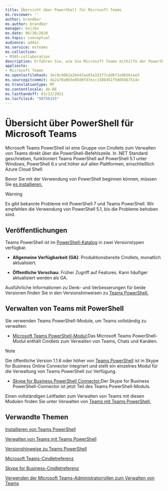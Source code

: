 ```yaml
---
title: Übersicht über PowerShell für Microsoft Teams
ms.reviewer: ''
author: brandber
ms.author: brandber
manager: kojiko
ms.date: 06/30/2020
ms.topic: conceptual
audience: admin
ms.service: msteams
ms.collection:
- M365-collaboration
description: Erfahren Sie, wie Sie Microsoft Teams mithilfe der PowerShell-Steuerelemente verwalten.
appliesto:
- Microsoft Teams
ms.openlocfilehash: 3ec9c9062a26442ae03a332f7cdd6f1e9b56cee5
ms.sourcegitcommit: da2a70a9b5e05d0fd7ecc150b451f5805667514c
ms.translationtype: MT
ms.contentlocale: de-DE
ms.lasthandoff: 03/12/2021
ms.locfileid: "50756155"
---
```

# <a name="microsoft-teams-powershell-overview"></a>Übersicht über PowerShell für Microsoft Teams

Microsoft Teams PowerShell ist eine Gruppe von Cmdlets zum Verwalten von Teams direkt über die PowerShell-Befehlszeile. In .NET Standard geschrieben, funktioniert Teams PowerShell auf PowerShell 5.1 unter Windows, PowerShell 6.x und höher auf allen Plattformen, einschließlich Azure Cloud Shell.

Bevor Sie mit der Verwendung von PowerShell beginnen können, müssen Sie [es installieren.](teams-powershell-install.md) 

> [!WARNING]
> Es gibt bekannte Probleme mit PowerShell 7 und Teams PowerShell. Wir empfehlen die Verwendung von PowerShell 5.1, bis die Probleme behoben sind.

## <a name="releases"></a>Veröffentlichungen


Teams PowerShell ist im [PowerShell-Katalog](https://www.powershellgallery.com/packages/MicrosoftTeams) in zwei Versionstypen verfügbar.

- **Allgemeine Verfügbarkeit (GA)**: Produktionsbereite Cmdlets, monatlich aktualisiert.

- **Öffentliche Vorschau:** Früher Zugriff auf Features. Kann häufiger aktualisiert werden als GA.

Ausführliche Informationen zu Denk- und Verbesserungen für beide Versionen finden Sie in den Versionshinweisen zu [Teams PowerShell.](teams-powershell-release-notes.md)


## <a name="manage-teams-with-powershell"></a>Verwalten von Teams mit PowerShell

Sie verwenden Teams PowerShell-Module, um Teams vollständig zu verwalten:

- [Microsoft Teams PowerShell-Modul:](https://www.powershellgallery.com/packages/MicrosoftTeams/)Das Microsoft Teams PowerShell-Modul enthält Cmdlets zum Verwalten von Teams, Chats und Kanälen.

> [!NOTE]
> Die öffentliche Version 1.1.6 oder höher von [Teams PowerShell](https://www.powershellgallery.com/packages/MicrosoftTeams/) ist in Skype for Business Online Connector integriert und stellt ein einzelnes Modul für die Verwaltung von Teams PowerShell zur Verfügung.

- [Skype for Business PowerShell Connector:](https://docs.microsoft.com/microsoft-365/enterprise/manage-skype-for-business-online-with-microsoft-365-powershell)Der Skype for Business PowerShell-Connector ist jetzt Teil des Teams PowerShell-Moduls.

Einen vollständigen Leitfaden zum Verwalten von Teams mit diesen Modulen finden Sie unter Verwalten von [Teams mit Teams PowerShell.](teams-powershell-managing-teams.md)


## <a name="related-topics"></a>Verwandte Themen

[Installieren von Teams PowerShell](teams-powershell-install.md)

[Verwalten von Teams mit Teams PowerShell](teams-powershell-managing-teams.md)

[Versionshinweise zu Teams PowerShell](teams-powershell-release-notes.md)

[Microsoft Teams-Cmdletreferenz](https://docs.microsoft.com/powershell/teams/?view=teams-ps)

[Skype for Business-Cmdletreferenz](https://docs.microsoft.com/powershell/skype/intro?view=skype-ps)

[Verwenden der Microsoft Teams-Administratorrollen zum Verwalten von Teams](using-admin-roles.md)
